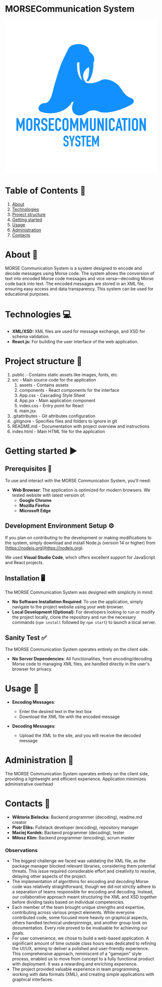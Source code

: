 # MORSECommunication System

![logo](src/assets/logo.png)

# Table of Contents 📖

1. [About](#About)
2. [Technologies](#Technologies)
3. [Project structure](#Project_structure)
4. [Getting started](#Getting_started)
5. [Usage](#Usage)
6. [Administration](#Admnistration)
7. [Contacts](#Contacts)

# About 📄

MORSE Communication System is a system designed to encode and decode messages using Morse code. The system allows the conversion of text into encoded Morse code messages and vice versa—decoding Morse code back into text. The encoded messages are stored in an XML file, ensuring easy access and data transparency. This system can be used for educational purposes.

# Technologies 💻

- **XML/XSD:** XML files are used for message exchange, and XSD for schema validation.
- **React.js:** For building the user interface of the web application.

# Project structure 📂

<ol>
    <li>public - Contains static assets like images, fonts, etc.</li>
    <li>src - Main source code for the application
    <ol>
        <li>assets - Contains assets</li>
        <li>components - React components for the interface</li>
        <li>App.css - Cascading Style Sheet</li>
        <li>App.jsx - Main application component</li>
        <li>index.css - Entry point for React</li>
        <li>main.jsx</li>
    </ol>
  </li>
  <li>.gitattributes - Git attributes configuration</li>
  <li>.gitignore - Specifies files and folders to ignore in git</li>
  <li>README.md - Documentation with project overview and instructions</li>
  <li>index.html - Main HTML file for the application</li>
</ol>

# Getting started ▶️

## Prerequisites 📝

To use and interact with the MORSE Communication System, you'll need:

- **Web Browser**: The application is optimized for modern browsers. We tested website with latest version of:
  - **Google Chrome**
  - **Mozilla Firefox**
  - **Microsoft Edge**

## Development Environment Setup ⚙️

If you plan on contributing to the development or making modifications to the system, simply download and install Node.js (version 14 or higher) from [https://nodejs.org](https://nodejs.org).

We used **Visual Studio Code**, which offers excellent support for JavaScript and React projects.

## Installation 🖥️

The MORSE Communication System was designed with simplicity in mind:

- **No Software Installation Required**: To use the application, simply navigate to the project website using your web browser.
- **Local Development (Optional)**: For developers looking to run or modify the project locally, clone the repository and run the necessary commands (`npm install` followed by `npm start`) to launch a local server.

## Sanity Test ✅

The MORSE Communication System operates entirely on the client side.

- **No Server Dependencies**: All functionalities, from encoding/decoding Morse code to managing XML files, are handled directly in the user's browser for privacy.

# Usage 🚀

- **Encoding Messages**:

  - Enter the desired text in the text box
  - Download the XML file with the encoded message

- **Decoding Messages**:
  - Upload the XML to the site, and you will receive the decoded message

# Administration 🏢

The MORSE Communication System operates entirely on the client side, providing a lightweight and efficient experience. Application minimizes administrative overhead

# Contacts 👥

- **Wiktoria Bielecka:** Backend programmer (decoding), readme.md creator
- **Piotr Eliks:** Fullstack developer (encoding), repository manager
- **Maciej Kordek:** Backend programmer (decoding), tester
- **Miłosz Klim:** Backend programmer (encoding), scrum master

### Observations

- The biggest challenge we faced was validating the XML file, as the package manager blocked relevant libraries, considering them potential threats. This issue required considerable effort and creativity to resolve, delaying other aspects of the project.
- The implementation of algorithms for encoding and decoding Morse code was relatively straightforward, though we did not strictly adhere to a separation of teams responsible for encoding and decoding. Instead, our collaborative approach meant structuring the XML and XSD together before dividing tasks based on individual competencies.
- Each member of the team brought unique strengths and expertise, contributing across various project elements. While everyone contributed code, some focused more heavily on graphical aspects, others handled technical underpinnings, and another group took on documentation. Every role proved to be invaluable for achieving our goals.
- For user convenience, we chose to build a web-based application. A significant amount of time outside class hours was dedicated to refining the UI/UX, aiming to deliver a polished and user-friendly experience. This comprehensive approach, reminiscent of a "gamejam" style process, enabled us to move from concept to a fully functional product with deployment. It was a rewarding and enriching experience.
- The project provided valuable experience in team programming, working with data formats (XML), and creating simple applications with graphical interfaces.
